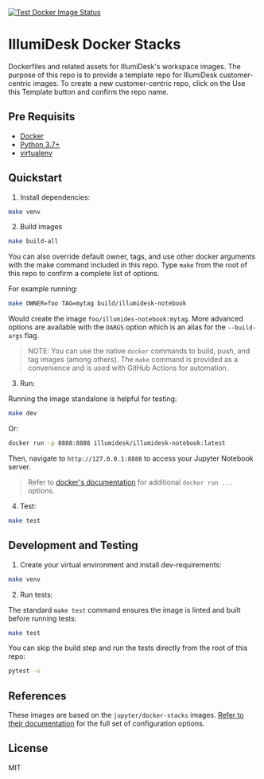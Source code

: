 [![Test Docker Image Status](https://github.com/illumidesk/docker-stacks/workflows/Test%20and%20Build/badge.svg)](https://github.com/illumidesk/docker-stacks/actions?query=branch%3Amain+workflow%3A%22Test+and+Build%22)

# IllumiDesk Docker Stacks

Dockerfiles and related assets for IllumiDesk's workspace images. The purpose of this repo is to provide a template repo for IllumiDesk customer-centric images. To create a new customer-centric repo, click on the Use this Template button and confirm the repo name.

## Pre Requisits

- [Docker](https://docs.docker.com/get-docker/)
- [Python 3.7+](https://www.python.org/downloads/)
- [virtualenv](https://virtualenv.pypa.io/en/latest/installation.html#installation)

## Quickstart

1. Install dependencies:

```bash
make venv
```

2. Build images

```bash
make build-all
```

You can also override default owner, tags, and use other docker arguments with the make
command included in this repo. Type `make` from the root of this repo to confirm a complete
list of options.

For example running:

```bash
make OWNER=foo TAG=mytag build/illumidesk-notebook
```

Would create the image `foo/illumides-notebook:mytag`. More advanced options are available with the `DARGS`
option which is an alias for the `--build-args` flag.

> NOTE: You can use the native `docker` commands to build, push, and tag images (among others). The `make` command
is provided as a convenience and is used with GitHub Actions for automation.

3. Run:

Running the image standalone is helpful for testing:

```bash
make dev
```

Or:

```bash
docker run -p 8888:8888 illumidesk/illumidesk-notebook:latest
```

Then, navigate to `http://127.0.0.1:8888` to access your Jupyter Notebook server.

> Refer to [docker's documentation](https://docs.docker.com/engine/reference/run/) for additional `docker run ...` options.

4. Test:

```bash
make test
```
## Development and Testing

1. Create your virtual environment and install dev-requirements:

```bash
make venv
```

2. Run tests:

The standard `make test` command ensures the image is linted and built before running tests:

```bash
make test
```

You can skip the build step and run the tests directly from the root of this repo:

```bash
pytest -v
```

## References

These images are based on the `jupyter/docker-stacks` images. [Refer to their documentation](https://jupyter-docker-stacks.readthedocs.io/en/latest/) for the full set of configuration options.

## License

MIT
